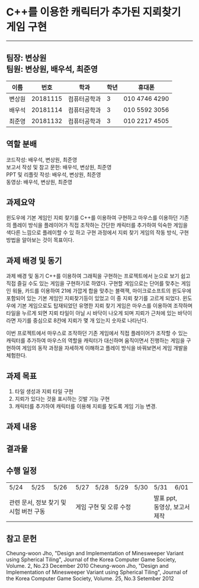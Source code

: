 # C++를 이용한 캐릭터가 추가된 지뢰찾기 게임 구현

----
팀장: 변상원<br> 
팀원: 변상원, 배우석, 최준영
----

| 이름  | 번호       | 학과     | 학년  | 휴대폰           |
|-----|----------|--------|-----|---------------|
| 변상원 | 20181115 | 컴퓨터공학과 | 3   | 010 4746 4290 |
| 배우석 | 20181114 | 컴퓨터공학과 | 3   | 010 5592 3056 |
| 최준영 | 20181132 | 컴퓨터공학과 | 3   | 010 2217 4505 |

## 역할 분배

코드작성: 배우석, 변상원, 최준영<br>
보고서 작성 및 참고 문헌: 배우석, 변상원, 최준영<br>
PPT 및 리플릿 작성: 배우석, 변상원, 최준영<br>
동영상: 배우석, 변상원, 최준영<br>

## 과제요약

윈도우에 기본 게임인 지뢰 찾기를 C++를 이용하여 구현하고 마우스를 이용하던 기존의 플레이 방식을 플레이어가 직접 조작하는 간단한 캐릭터를 추가하여 익숙한 게임을 색다른 느낌으로 플레이할 수 있 하고 구현 과정에서
지뢰 찾기 게임의 작동 방식, 구현 방법을 알아보는 것이 목표이다.

## 과제 배경 및 동기

과제 배경 및 동기 C++를 이용하여 그래픽을 구현하는 프로젝트에서 눈으로 보기 쉽고 직접 즐길 수도 있는 게임을 구현하기로 하였다. 구현할 게임으로는 단어를 맞추는 게임인 워들, 카드를 이용하여 21에 가깝게 합을
맞추는 블랙잭, 마이크로소프트의 윈도우에 포함되어 있는 기본 게임인 지뢰찾기등이 있었고 이 중 지뢰 찾기를 고르게 되었다. 윈도우에 기본 게임으로도 탑재되었던 유명한 지뢰 찾기 게임은 마우스를 이용하여 조작하며
타일을 누르게 되면 지뢰 타일이 아닐 시 바닥이 나오게 되며 지뢰가 근처에 있는 바닥이라면 자기를 중심으로 8칸에 지뢰가 몇 개 있는지 숫자로 나타난다.

이번 프로젝트에서 마우스로 조작하던 기존 게임에서 직접 플레이어가 조작할 수 있는 캐릭터를 추가하여 마우스의 역할을 캐릭터가 대신하며 움직이면서 진행하는 게임을 구현하여 게임의 동작 과정을 자세하게 이해하고 플레이
방식을 바꿔보면서 게임 개발을 체험한다.

## 과제 목표

1) 타일 생성과 지뢰 타일 구현
2) 지뢰가 있다는 것을 표시하는 깃발 기능 구현
3) 캐릭터를 추가하여 캐릭터를 이용해 지뢰를 찾도록 게임 기능 변경.

## 과제 내용

## 결과물

## 수행 일정

<table>
  <tr>
    <td>5/24</td>
    <td>5/25</td>
    <td>5/26</td>
    <td>5/27</td>
    <td>5/28</td>
    <td>5/29</td>
    <td>5/30</td>
    <td>5/31</td>
    <td>6/01</td>
  </tr>
  <tr>
    <td colspan="3">관련 문서, 정보 찾기 및 시험 버전 구동</td>
    <td colspan="4">게임 구현 및 오류 수정</td>
    <td colspan="2">발표 ppt,<br> 동영상, 보고서 제작</td>
  </tr>
</table>

## 참고 문헌
Cheung-woon Jho, "Design and Implementation of Minesweeper Variant using Spherical Tiling", Journal of the Korea Computer Game Society, Volume. 2, No.23 December 2010
Cheung-woon Jho, "Design and Implementation of Minesweeper Variant using Spherical Tiling", Journal of the Korea Computer Game Society, Volume. 25, No.3 Setember 2012
